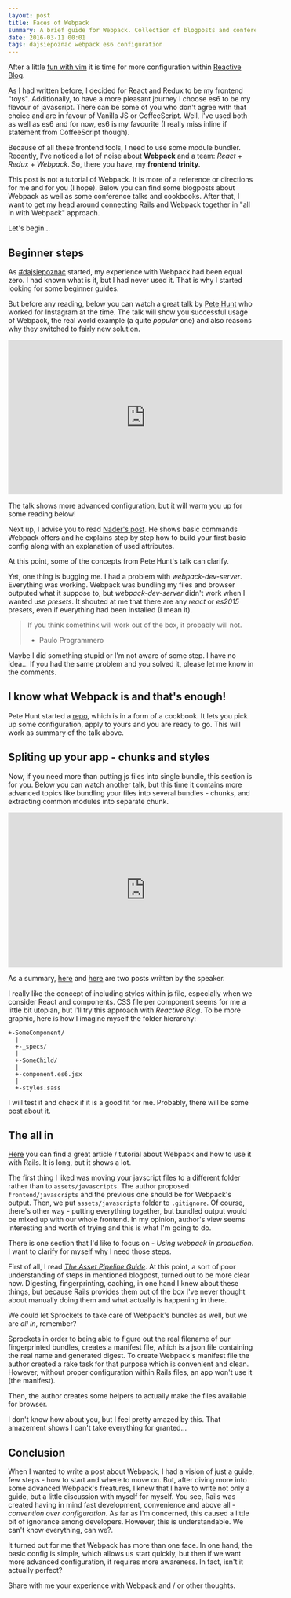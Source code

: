 ```yaml
---
layout: post
title: Faces of Webpack
summary: A brief guide for Webpack. Collection of blogposts and conference talks from beginner to more advanced. This also includes my comments.
date: 2016-03-11 00:01
tags: dajsiepoznac webpack es6 configuration
---
```


After a little [fun with vim](http://dev.kielczykowski.pl/2016/03/04/how-to-snipmate/) it is time for more configuration within [Reactive Blog](http://dev.kielczykowski.pl/2016/03/01/reactive-blog-project/). 

As I had written before, I decided for React and Redux to be my frontend "toys". Additionally, to have a more pleasant journey I choose es6 to be my flavour of javascript. There can be some of you who don't agree with that choice and are in favour of Vanilla JS or CoffeeScript. Well, I've used both as well as es6 and for now, es6 is my favourite (I really miss inline if statement from CoffeeScript though).

Because of all these frontend tools, I need to use some module bundler. Recently, I've noticed a lot of noise about **Webpack** and a team: *React* + *Redux* + *Webpack*. So, there you have, my **frontend trinity**.

This post is not a tutorial of Webpack. It is more of a reference or directions for me and for you (I hope). Below you can find some blogposts about Webpack as well as some conference talks and cookbooks. After that, I want to get my head around connecting Rails and Webpack together in "all in with Webpack" approach.

Let's begin...

## Beginner steps
As [#dajsiepoznac](http://dev.kielczykowski.pl/tags/#dajsiepoznac) started, my experience with Webpack had been equal zero. I had known what is it, but I had never used it. That is why I started looking for some beginner guides.

But before any reading, below you can watch a great talk by [Pete Hunt](https://github.com/petehunt) who worked for Instagram at the time. The talk will show you successful usage of Webpack, the real world example (a quite *popular* one) and also reasons why they switched to fairly new solution.

<div class='video-responsive'>
  <iframe width="560" height="315" src="https://www.youtube.com/embed/VkTCL6Nqm6Y" frameborder="0" allowfullscreen></iframe>
</div>

The talk shows more advanced configuration, but it will warm you up for some reading below!

Next up, I advise you to read [Nader's post](https://medium.com/@dabit3/beginner-s-guide-to-webpack-b1f1a3638460#.x3an3crq4). He shows basic commands Webpack offers and he explains step by step how to build your first basic config along with an explanation of used attributes.

At this point, some of the concepts from Pete Hunt's talk can clarify.

Yet, one thing is bugging me. I had a problem with *webpack-dev-server*. Everything was working. Webpack was bundling my files and browser outputed what it suppose to, but *webpack-dev-server* didn't work when I wanted use *presets*. It shouted at me that there are any *react* or *es2015* presets, even if everything had been installed (I mean it).

> If you think somethink will work out of the box, it probably will not.
> - Paulo Programmero

Maybe I did something stupid or I'm not aware of some step. I have no idea... If you had the same problem and you solved it, please let me know in the comments.

## I know what Webpack is and that's enough!
Pete Hunt started a [repo](https://github.com/petehunt/webpack-howto), which is in a form of a cookbook. It lets you pick up some configuration, apply to yours and you are ready to go. This will work as summary of the talk above.

## Spliting up your app - chunks and styles
Now, if you need more than putting js files into single bundle, this section is for you. Below you can watch another talk, but this time it contains more advanced topics like bundling your files into several bundles - chunks, and extracting common modules into separate chunk.

<div class='video-responsive'>
  <iframe width="560" height="315" src="https://www.youtube.com/embed/MzVFrIAwwS8" frameborder="0" allowfullscreen></iframe>
</div>

As a summary, [here](http://jonathancreamer.com/advanced-webpack-part-1-the-commonschunk-plugin/) and [here](http://jonathancreamer.com/advanced-webpack-part-2-code-splitting/) are two posts written by the speaker.

I really like the concept of including styles within js file, especially when we consider React and components. CSS file per component seems for me a little bit utopian, but I'll try this approach with *Reactive Blog*. To be more graphic, here is how I imagine myself the folder hierarchy:

```
+-SomeComponent/
  |
  +-_specs/
  |
  +-SomeChild/
  |
  +-component.es6.jsx
  |
  +-styles.sass
```
I will test it and check if it is a good fit for me. Probably, there will be some post about it.

## The all in
[Here](http://clarkdave.net/2015/01/how-to-use-webpack-with-rails/) you can find a great article / tutorial about Webpack and how to use it with Rails. It is long, but it shows a lot.

The first thing I liked was moving your javscript files to a different folder rather than to `assets/javascripts`. The author proposed `frontend/javascripts` and the previous one should be for Webpack's output. Then, we put `assets/javascripts` folder to `.gitignore`. Of course, there's other way - putting everything together, but bundled output would be mixed up with our whole frontend. In my opinion, author's view seems interesting and worth of trying and this is what I'm going to do.

There is one section that I'd like to focus on - *Using webpack in production*. I want to clarify for myself why I need those steps.

First of all, I read [*The Asset Pipeline Guide*](http://guides.rubyonrails.org/asset_pipeline.html). At this point, a sort of poor understanding of steps in mentioned blogpost, turned out to be more clear now. Digesting, fingerprinting, caching, in one hand I knew about these things, but because Rails provides them out of the box I've never thought about manually doing them and what actually is happening in there.

We could let Sprockets to take care of Webpack's bundles as well, but we are *all in*, remember?

Sprockets in order to being able to figure out the real filename of our fingerprinted bundles, creates a manifest file, which is a json file containing the real name and generated digest. To create Webpack's manifest file the author created a rake task for that purpose which is convenient and clean. However, without proper configuration within Rails files, an app won't use it (the manifest).

Then, the author creates some helpers to actually make the files available for browser.

I don't know how about you, but I feel pretty amazed by this. That amazement shows I can't take everything for granted...

## Conclusion
When I wanted to write a post about Webpack, I had a vision of just a guide, few steps - how to start and where to move on. But, after diving more into some advanced Webpack's freatures, I knew that I have to write not only a guide, but a little discussion with myself for myself. You see, Rails was created having in mind fast development, convenience and above all - *convention over configuration*. As far as I'm concerned, this caused a little bit of ignorance among developers. However, this is understandable. We can't know everything, can we?.

It turned out for me that Webpack has more than one face. In one hand, the basic config is simple, which allows us start quickly, but then if we want more advanced configuration, it requires more awareness. In fact, isn't it actually perfect?

Share with me your experience with Webpack and / or other thoughts.
